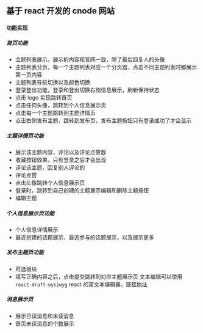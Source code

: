 ## 基于 react 开发的 cnode 网站

#### 功能实现

##### 首页功能

- 主题列表展示，展示的内容和官网一致，除了最后回复人的头像
- 主题列表分页，每一个主题列表对应一个分页器，点击不同主题列表时都展示第一页内容
- 主题列表导航切换以及颜色切换
- 登录登出功能，登录和登出切换右侧信息展示，刷新保持状态
- 点击 logo 实现跳转首页
- 点击任何头像，跳转到个人信息展示页
- 点击每一个主题跳转到主题详情页
- 点击右侧发布主题，跳转到发布页，发布主题按钮只有登录成功了才会显示

##### 主题详情页功能

- 展示该主题内容，评论以及评论点赞数
- 收藏按钮效果，只有登录之后才会出现
- 评论该主题，回复别人评论的
- 评论点赞
- 点击头像跳转个人信息展示页
- 登录时，跳转到自己创建的主题展示编辑和删除主题按钮
- 编辑主题

##### 个人信息展示页功能

- 个人信息详情展示
- 最近创建的话题展示，最近参与的话题展示，以及展示更多

##### 发布主题页功能

- 可选板块
- 填写正确内容之后，点击提交跳转到对应主题展示页
  文本编辑可以使用 `react-draft-wysiwyg` react 的富文本编辑器。[链接地址](https://jpuri.github.io/react-draft-wysiwyg/#/)

##### 消息展示页

- 展示已读消息和未读消息
- 首页未读消息的个数展示
